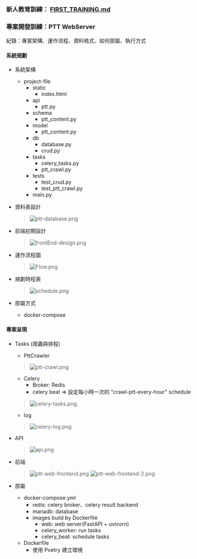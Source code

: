 
### 新人教育訓練： [FIRST_TRAINING.md](FIRST_TRAINING.md)

### 專案開發訓練：PTT WebServer

紀錄：專案架構、運作流程、資料格式、如何部屬、執行方式

#### 系統規劃

- 系統架構
  - project-file
      - static
        - index.html
      - api
        - ptt.py
      - schema
        - ptt_content.py
      - model
        - ptt_content.py
      - db
        - database.py
        - crud.py
      - tasks
        - celery_tasks.py
        - ptt_crawl.py
      - tests
        - test_crud.py
        - test_ptt_crawl.py
      - main.py

- 資料表設計
  > ![ptt-database.png](img/ptt-database.png)
- 前端初期設計
  > ![frontEnd-design.png](img/frontEnd-design.png)
  
- 運作流程圖
  > ![Flow.png](drawio-pic/Flow.png)
- 規劃時程表
  > ![schedule.png](img/schedule.png)
- 部屬方式
  - docker-compose


#### 專案呈現

- Tasks (爬蟲與排程)
  - PttCrawler
  > ![ptt-crawl.png](drawio-pic/ptt-crawl.png)

  - Celery
    - Broker: Redis
    - celery beat => 設定每小時一次的 "crawl-ptt-every-hour" schedule
  > ![celery-tasks.png](drawio-pic/celery-tasks.png)
  
  - log
  > ![celery-log.png](img/celery-log.png)

- API
  > ![api.png](img/api.png)
- 前端
  > ![ptt-web-frontend.png](img/ptt-web-frontend.png)
  > ![ptt-web-frontend-2.png](img/ptt-web-frontend-2.png)
- 部屬
  - docker-compose.yml
    - redis: celery broker、celery result backend
    - mariadb: database
    - images build by Dockerfile
      - web: web server(FastAPI + uvicorn)
      - celery_worker: run tasks
      - celery_beat: schedule tasks
  - Dockerfile
    - 使用 Poetry 建立環境

